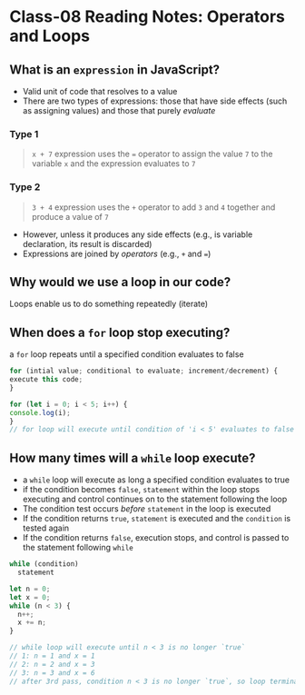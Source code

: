 # Class-08 Reading Notes: Operators and Loops

## What is an `expression` in JavaScript?

- Valid unit of code that resolves to a value
- There are two types of expressions: those that have side effects (such as assigning values) and those that purely *evaluate*

### Type 1

>`x + 7` expression uses the `=` operator to assign the value `7` to the variable `x` and the expression evaluates to `7`

### Type 2

>`3 + 4` expression uses the `+` operator to add `3` and `4` together and produce a value of `7`

- However, unless it produces any side effects (e.g., is variable declaration, its result is discarded)
- Expressions are joined by *operators* (e.g., `+` and `=`)

## Why would we use a loop in our code?

Loops enable us to do something repeatedly (iterate)

## When does a `for` loop stop executing?

a `for` loop repeats until a specified condition evaluates to false

```js
for (intial value; conditional to evaluate; increment/decrement) {
execute this code;
}

for (let i = 0; i < 5; i++) {
console.log(i);
}
// for loop will execute until condition of 'i < 5' evaluates to false
```

## How many times will a `while` loop execute?

- a `while` loop will execute as long a specified condition evaluates to true
- if the condition becomes `false`, `statement` within the loop stops executing and control continues on to the statement following the loop
- The condition test occurs *before* `statement` in the loop is executed
- If the condition returns `true`, `statement` is executed and the `condition` is tested again
- If the condition returns `false`, execution stops, and control is passed to the statement following `while`

```js
while (condition)
  statement

let n = 0;
let x = 0;
while (n < 3) {
  n++;
  x += n;
}

// while loop will execute until n < 3 is no longer `true`
// 1: n = 1 and x = 1
// 2: n = 2 and x = 3
// 3: n = 3 and x = 6
// after 3rd pass, condition n < 3 is no longer `true`, so loop terminates

```
